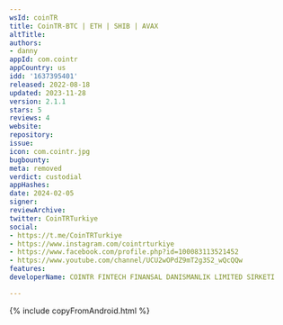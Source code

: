 ```yaml
---
wsId: coinTR
title: CoinTR-BTC | ETH | SHIB | AVAX
altTitle: 
authors:
- danny
appId: com.cointr
appCountry: us
idd: '1637395401'
released: 2022-08-18
updated: 2023-11-28
version: 2.1.1
stars: 5
reviews: 4
website: 
repository: 
issue: 
icon: com.cointr.jpg
bugbounty: 
meta: removed
verdict: custodial
appHashes: 
date: 2024-02-05
signer: 
reviewArchive: 
twitter: CoinTRTurkiye
social:
- https://t.me/CoinTRTurkiye
- https://www.instagram.com/cointrturkiye
- https://www.facebook.com/profile.php?id=100083113521452
- https://www.youtube.com/channel/UCU2wOPdZ9mT2g3S2_wQcQQw
features: 
developerName: COINTR FINTECH FINANSAL DANISMANLIK LIMITED SIRKETI

---
```


{% include copyFromAndroid.html %}
